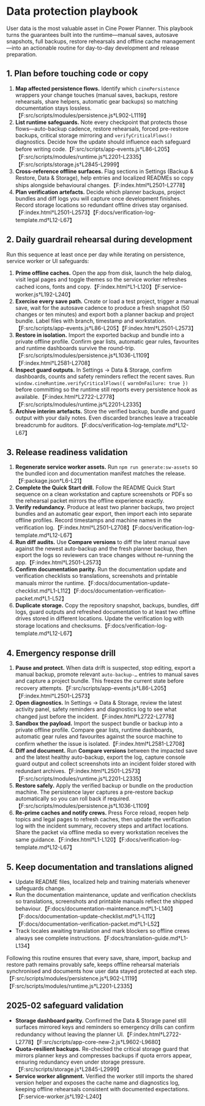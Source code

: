 # Data protection playbook

User data is the most valuable asset in Cine Power Planner. This playbook turns the guarantees built
into the runtime—manual saves, autosave snapshots, full backups, restore rehearsals and offline cache
management—into an actionable routine for day-to-day development and release preparation.

## 1. Plan before touching code or copy
1. **Map affected persistence flows.** Identify which `cinePersistence` wrappers your change touches
   (manual saves, backups, restore rehearsals, share helpers, automatic gear backups) so matching
   documentation stays lossless.【F:src/scripts/modules/persistence.js†L902-L1119】
2. **List runtime safeguards.** Note every checkpoint that protects those flows—auto-backup cadence,
   restore rehearsals, forced pre-restore backups, critical storage mirroring and `verifyCriticalFlows()`
   diagnostics. Decide how the update should influence each safeguard before writing code.【F:src/scripts/app-events.js†L86-L205】【F:src/scripts/modules/runtime.js†L2201-L2335】【F:src/scripts/storage.js†L2845-L2999】
3. **Cross-reference offline surfaces.** Flag sections in Settings (Backup & Restore, Data & Storage),
   help entries and localized READMEs so copy ships alongside behavioural changes.【F:index.html†L2501-L2778】
4. **Plan verification artefacts.** Decide which planner backups, project bundles and diff logs you will
   capture once development finishes. Record storage locations so redundant offline drives stay
   organised.【F:index.html†L2501-L2573】【F:docs/verification-log-template.md†L12-L67】

## 2. Daily guardrail rehearsal during development
Run this sequence at least once per day while iterating on persistence, service worker or UI safeguards:

1. **Prime offline caches.** Open the app from disk, launch the help dialog, visit legal pages and toggle
   themes so the service worker refreshes cached icons, fonts and copy.【F:index.html†L1-L120】【F:service-worker.js†L192-L240】
2. **Exercise every save path.** Create or load a test project, trigger a manual save, wait for the
   autosave cadence to produce a fresh snapshot (50 changes or ten minutes) and export both a planner
   backup and project bundle. Label files with branch, timestamp and workstation.【F:src/scripts/app-events.js†L86-L205】【F:index.html†L2501-L2573】
3. **Restore in isolation.** Import the exported backup and bundle into a private offline profile.
   Confirm gear lists, automatic gear rules, favourites and runtime dashboards survive the round-trip.
   【F:src/scripts/modules/persistence.js†L1036-L1109】【F:index.html†L2581-L2708】
4. **Inspect guard outputs.** In Settings → Data & Storage, confirm dashboards, counts and safety
   reminders reflect the recent saves. Run `window.cineRuntime.verifyCriticalFlows({ warnOnFailure: true })`
   before committing so the runtime still reports every persistence hook as available.【F:index.html†L2722-L2778】【F:src/scripts/modules/runtime.js†L2201-L2335】
5. **Archive interim artefacts.** Store the verified backup, bundle and guard output with your daily
   notes. Even discarded branches leave a traceable breadcrumb for auditors.【F:docs/verification-log-template.md†L12-L67】

## 3. Release readiness validation
1. **Regenerate service worker assets.** Run `npm run generate:sw-assets` so the bundled icon and
   documentation manifest matches the release.【F:package.json†L6-L21】
2. **Complete the Quick Start drill.** Follow the README Quick Start sequence on a clean workstation and
   capture screenshots or PDFs so the rehearsal packet mirrors the offline experience exactly.
3. **Verify redundancy.** Produce at least two planner backups, two project bundles and an automatic gear
   export, then import each into separate offline profiles. Record timestamps and machine names in the
   verification log.【F:index.html†L2501-L2708】【F:docs/verification-log-template.md†L12-L67】
4. **Run diff audits.** Use **Compare versions** to diff the latest manual save against the newest
   auto-backup and the fresh planner backup, then export the logs so reviewers can trace changes without
   re-running the app.【F:index.html†L2501-L2573】
5. **Confirm documentation parity.** Run the documentation update and verification checklists so
   translations, screenshots and printable manuals mirror the runtime.【F:docs/documentation-update-checklist.md†L1-L112】【F:docs/documentation-verification-packet.md†L1-L52】
6. **Duplicate storage.** Copy the repository snapshot, backups, bundles, diff logs, guard outputs and
   refreshed documentation to at least two offline drives stored in different locations. Update the
   verification log with storage locations and checksums.【F:docs/verification-log-template.md†L12-L67】

## 4. Emergency response drill
1. **Pause and protect.** When data drift is suspected, stop editing, export a manual backup, promote
   relevant `auto-backup-…` entries to manual saves and capture a project bundle. This freezes the
   current state before recovery attempts.【F:src/scripts/app-events.js†L86-L205】【F:index.html†L2501-L2573】
2. **Open diagnostics.** In Settings → Data & Storage, review the latest activity panel, safety reminders
   and diagnostics log to see what changed just before the incident.【F:index.html†L2722-L2778】
3. **Sandbox the payload.** Import the suspect bundle or backup into a private offline profile. Compare
   gear lists, runtime dashboards, automatic gear rules and favourites against the source machine to
   confirm whether the issue is isolated.【F:index.html†L2581-L2708】
4. **Diff and document.** Run **Compare versions** between the impacted save and the latest healthy
   auto-backup, export the log, capture console guard output and collect screenshots into an incident
   folder stored with redundant archives.【F:index.html†L2501-L2573】【F:src/scripts/modules/runtime.js†L2201-L2335】
5. **Restore safely.** Apply the verified backup or bundle on the production machine. The persistence
   layer captures a pre-restore backup automatically so you can roll back if required.【F:src/scripts/modules/persistence.js†L1036-L1109】
6. **Re-prime caches and notify crews.** Press Force reload, reopen help topics and legal pages to refresh
   caches, then update the verification log with the incident summary, recovery steps and artifact
   locations. Share the packet via offline media so every workstation receives the same guidance.【F:index.html†L1-L120】【F:docs/verification-log-template.md†L12-L67】

## 5. Keep documentation and translations aligned
- Update README files, localized help and training materials whenever safeguards change.
- Run the documentation maintenance, update and verification checklists so translations, screenshots
  and printable manuals reflect the shipped behaviour.【F:docs/documentation-maintenance.md†L1-L140】【F:docs/documentation-update-checklist.md†L1-L112】【F:docs/documentation-verification-packet.md†L1-L52】
- Track locales awaiting translation and mark blockers so offline crews always see complete instructions.【F:docs/translation-guide.md†L1-L134】

Following this routine ensures that every save, share, import, backup and restore path remains provably
safe, keeps offline rehearsal materials synchronised and documents how user data stayed protected at
each step.【F:src/scripts/modules/persistence.js†L902-L1119】【F:src/scripts/modules/runtime.js†L2201-L2335】

## 2025-02 safeguard validation
- **Storage dashboard parity.** Confirmed the Data & Storage panel still surfaces mirrored keys and
  reminders so emergency drills can confirm redundancy without leaving the planner UI.【F:index.html†L2722-L2778】【F:src/scripts/app-core-new-2.js†L9602-L9680】
- **Quota-resilient backups.** Re-checked the critical storage guard that mirrors planner keys and
  compresses backups if quota errors appear, ensuring redundancy even under storage pressure.【F:src/scripts/storage.js†L2845-L2999】
- **Service worker alignment.** Verified the worker still imports the shared version helper and exposes
  the cache name and diagnostics log, keeping offline rehearsals consistent with documented
  expectations.【F:service-worker.js†L192-L240】
